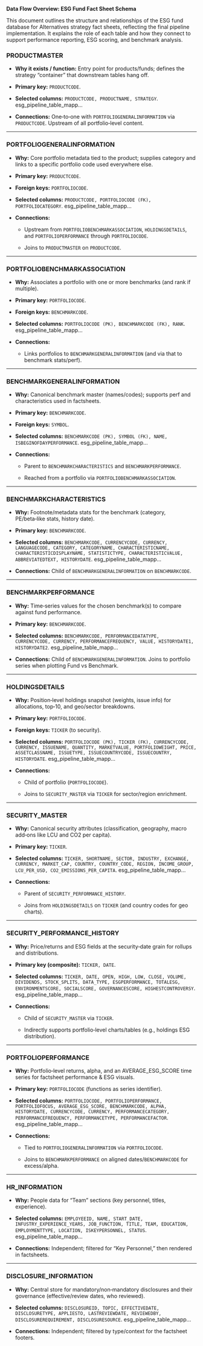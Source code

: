 **Data Flow Overview: ESG Fund Fact Sheet Schema**

This document outlines the structure and relationships of the ESG fund database for Alternatives strategy fact sheets, reflecting the final pipeline implementation. It explains the role of each table and how they connect to support performance reporting, ESG scoring, and benchmark analysis.

### **PRODUCTMASTER**

* **Why it exists / function:** Entry point for products/funds; defines the strategy “container” that downstream tables hang off.

* **Primary key:** `PRODUCTCODE`.

* **Selected columns:** `PRODUCTCODE, PRODUCTNAME, STRATEGY`. esg\_pipeline\_table\_mapp…

* **Connections:** One‑to‑one with `PORTFOLIOGENERALINFORMATION` via `PRODUCTCODE`. Upstream of all portfolio‑level content.

---

### **PORTFOLIOGENERALINFORMATION**

* **Why:** Core portfolio metadata tied to the product; supplies category and links to a specific portfolio code used everywhere else.

* **Primary key:** `PRODUCTCODE`.

* **Foreign keys:** `PORTFOLIOCODE`.

* **Selected columns:** `PRODUCTCODE, PORTFOLIOCODE (FK), PORTFOLIOCATEGORY`. esg\_pipeline\_table\_mapp…

* **Connections:**

  * Upstream from `PORTFOLIOBENCHMARKASSOCIATION`, `HOLDINGSDETAILS`, and `PORTFOLIOPERFORMANCE` through `PORTFOLIOCODE`.

  * Joins to `PRODUCTMASTER` on `PRODUCTCODE`.

---

### **PORTFOLIOBENCHMARKASSOCIATION**

* **Why:** Associates a portfolio with one or more benchmarks (and rank if multiple).

* **Primary key:** `PORTFOLIOCODE`.

* **Foreign keys:** `BENCHMARKCODE`.

* **Selected columns:** `PORTFOLIOCODE (PK), BENCHMARKCODE (FK), RANK`. esg\_pipeline\_table\_mapp…

* **Connections:**

  * Links portfolios to `BENCHMARKGENERALINFORMATION` (and via that to benchmark stats/perf).

---

### **BENCHMARKGENERALINFORMATION**

* **Why:** Canonical benchmark master (names/codes); supports perf and characteristics used in factsheets.

* **Primary key:** `BENCHMARKCODE`.

* **Foreign keys:** `SYMBOL`.

* **Selected columns:** `BENCHMARKCODE (PK), SYMBOL (FK), NAME, ISBEGINOFDAYPERFORMANCE`. esg\_pipeline\_table\_mapp…

* **Connections:**

  * Parent to `BENCHMARKCHARACTERISTICS` and `BENCHMARKPERFORMANCE`.

  * Reached from a portfolio via `PORTFOLIOBENCHMARKASSOCIATION`.

---

### **BENCHMARKCHARACTERISTICS**

* **Why:** Footnote/metadata stats for the benchmark (category, PE/beta‑like stats, history date).

* **Primary key:** `BENCHMARKCODE`.

* **Selected columns:** `BENCHMARKCODE, CURRENCYCODE, CURRENCY, LANGUAGECODE, CATEGORY, CATEGORYNAME, CHARACTERISTICNAME, CHARACTERISTICDISPLAYNAME, STATISTICTYPE, CHARACTERISTICVALUE, ABBREVIATEDTEXT, HISTORYDATE`. esg\_pipeline\_table\_mapp…

* **Connections:** Child of `BENCHMARKGENERALINFORMATION` on `BENCHMARKCODE`.

---

### **BENCHMARKPERFORMANCE**

* **Why:** Time‑series values for the chosen benchmark(s) to compare against fund performance.

* **Primary key:** `BENCHMARKCODE`.

* **Selected columns:** `BENCHMARKCODE, PERFORMANCEDATATYPE, CURRENCYCODE, CURRENCY, PERFORMANCEFREQUENCY, VALUE, HISTORYDATE1, HISTORYDATE2`. esg\_pipeline\_table\_mapp…

* **Connections:** Child of `BENCHMARKGENERALINFORMATION`. Joins to portfolio series when plotting Fund vs Benchmark.

---

### **HOLDINGSDETAILS**

* **Why:** Position‑level holdings snapshot (weights, issue info) for allocations, top‑10, and geo/sector breakdowns.

* **Primary key:** `PORTFOLIOCODE`.

* **Foreign keys:** `TICKER` (to security).

* **Selected columns:** `PORTFOLIOCODE (PK), TICKER (FK), CURRENCYCODE, CURRENCY, ISSUENAME, QUANTITY, MARKETVALUE, PORTFOLIOWEIGHT, PRICE, ASSETCLASSNAME, ISSUETYPE, ISSUECOUNTRYCODE, ISSUECOUNTRY, HISTORYDATE`. esg\_pipeline\_table\_mapp…

* **Connections:**

  * Child of portfolio (`PORTFOLIOCODE`).

  * Joins to `SECURITY_MASTER` via `TICKER` for sector/region enrichment.

---

### **SECURITY\_MASTER**

* **Why:** Canonical security attributes (classification, geography, macro add‑ons like LCU and CO2 per capita).

* **Primary key:** `TICKER`.

* **Selected columns:** `TICKER, SHORTNAME, SECTOR, INDUSTRY, EXCHANGE, CURRENCY, MARKET_CAP, COUNTRY, COUNTRY_CODE, REGION, INCOME_GROUP, LCU_PER_USD, CO2_EMISSIONS_PER_CAPITA`. esg\_pipeline\_table\_mapp…

* **Connections:**

  * Parent of `SECURITY_PERFORMANCE_HISTORY`.

  * Joins from `HOLDINGSDETAILS` on `TICKER` (and country codes for geo charts).

---

### **SECURITY\_PERFORMANCE\_HISTORY**

* **Why:** Price/returns and ESG fields at the security‑date grain for rollups and distributions.

* **Primary key (composite):** `TICKER, DATE`.

* **Selected columns:** `TICKER, DATE, OPEN, HIGH, LOW, CLOSE, VOLUME, DIVIDENDS, STOCK_SPLITS, DATA_TYPE, ESGPERFORMANCE, TOTALESG, ENVIRONMENTSCORE, SOCIALSCORE, GOVERNANCESCORE, HIGHESTCONTROVERSY`. esg\_pipeline\_table\_mapp…

* **Connections:**

  * Child of `SECURITY_MASTER` via `TICKER`.

  * Indirectly supports portfolio‑level charts/tables (e.g., holdings ESG distribution).

---

### **PORTFOLIOPERFORMANCE**

* **Why:** Portfolio‑level returns, alpha, and an AVERAGE\_ESG\_SCORE time series for factsheet performance & ESG visuals.

* **Primary key:** `PORTFOLIOCODE` (functions as series identifier).

* **Selected columns:** `PORTFOLIOCODE, PORTFOLIOPERFORMANCE, PORTFOLIOFOCUS, AVERAGE_ESG_SCORE, BENCHMARKCODE, ALPHA, HISTORYDATE, CURRENCYCODE, CURRENCY, PERFORMANCECATEGORY, PERFORMANCEFREQUENCY, PERFORMANCETYPE, PERFORMANCEFACTOR`. esg\_pipeline\_table\_mapp…

* **Connections:**

  * Tied to `PORTFOLIOGENERALINFORMATION` via `PORTFOLIOCODE`.

  * Joins to `BENCHMARKPERFORMANCE` on aligned dates/`BENCHMARKCODE` for excess/alpha.

---

### **HR\_INFORMATION**

* **Why:** People data for “Team” sections (key personnel, titles, experience).

* **Selected columns:** `EMPLOYEEID, NAME, START_DATE, INFUSTRY_EXPERIENCE_YEARS, JOB_FUNCTION, TITLE, TEAM, EDUCATION, EMPLOYMENTTYPE, LOCATION, ISKEYPERSONNEL, STATUS`. esg\_pipeline\_table\_mapp…

* **Connections:** Independent; filtered for “Key Personnel,” then rendered in factsheets.

---

### **DISCLOSURE\_INFORMATION**

* **Why:** Central store for mandatory/non‑mandatory disclosures and their governance (effective/review dates, who reviewed).

* **Selected columns:** `DISCLOSUREID, TOPIC, EFFECTIVEDATE, DISCLOSURETYPE, APPLIESTO, LASTREVIEWDATE, REVIEWEDBY, DISCLOSUREREQUIREMENT, DISCLOSURESOURCE`. esg\_pipeline\_table\_mapp…

* **Connections:** Independent; filtered by type/context for the factsheet footers.

